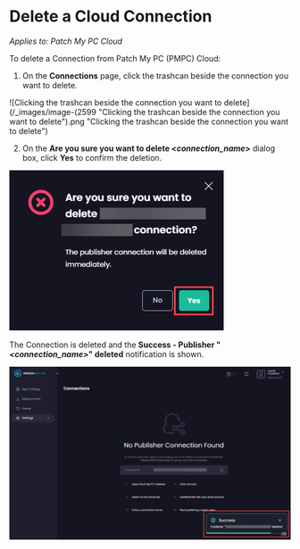 # Delete a Cloud Connection

_Applies to: Patch My PC Cloud_

To delete a Connection from Patch My PC (PMPC) Cloud:

1. On the **Connections** page, click the trashcan beside the connection you want to delete.

![Clicking the trashcan beside the connection you want to delete](/_images/image-(2599 "Clicking the trashcan beside the connection you want to delete").png "Clicking the trashcan beside the connection you want to delete")

2. On the **Are you sure you want to delete <**_**connection\_name**_**>** dialog box, click **Yes** to confirm the deletion.

![](/_images/image-(1711).png "")

The Connection is deleted and the **Success - Publisher "**_**\<connection\_name>**_**" deleted** notification is shown.

![](/_images/image-(98).png "")